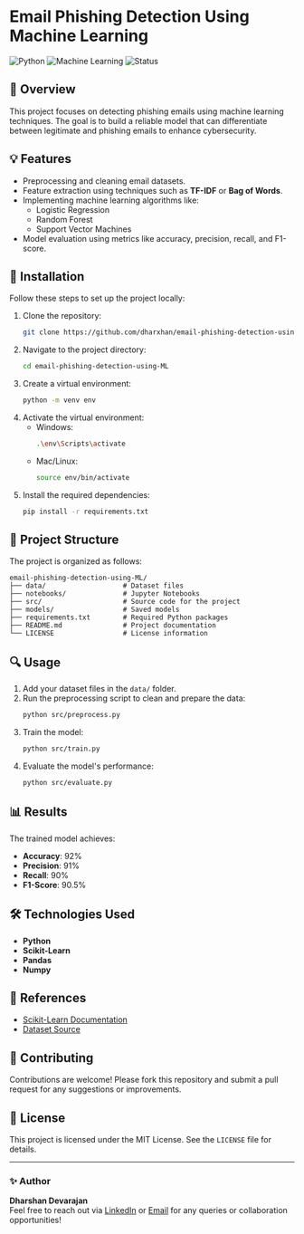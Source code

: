 # Email Phishing Detection Using Machine Learning

![Python](https://img.shields.io/badge/Python-3.8%2B-blue)
![Machine Learning](https://img.shields.io/badge/Machine%20Learning-Scikit--Learn-orange)
![Status](https://img.shields.io/badge/Status-In%20Progress-brightgreen)

## 📌 Overview
This project focuses on detecting phishing emails using machine learning techniques. The goal is to build a reliable model that can differentiate between legitimate and phishing emails to enhance cybersecurity.

## 💡 Features
- Preprocessing and cleaning email datasets.
- Feature extraction using techniques such as **TF-IDF** or **Bag of Words**.
- Implementing machine learning algorithms like:
  - Logistic Regression
  - Random Forest
  - Support Vector Machines
- Model evaluation using metrics like accuracy, precision, recall, and F1-score.

## 🚀 Installation
Follow these steps to set up the project locally:

1. Clone the repository:
   ```bash
   git clone https://github.com/dharxhan/email-phishing-detection-using-ML.git
   ```
2. Navigate to the project directory:
   ```bash
   cd email-phishing-detection-using-ML
   ```
3. Create a virtual environment:
   ```bash
   python -m venv env
   ```
4. Activate the virtual environment:
   - Windows:
     ```bash
     .\env\Scripts\activate
     ```
   - Mac/Linux:
     ```bash
     source env/bin/activate
     ```
5. Install the required dependencies:
   ```bash
   pip install -r requirements.txt
   ```

## 📂 Project Structure
The project is organized as follows:

```
email-phishing-detection-using-ML/
├── data/                   # Dataset files
├── notebooks/              # Jupyter Notebooks
├── src/                    # Source code for the project
├── models/                 # Saved models
├── requirements.txt        # Required Python packages
├── README.md               # Project documentation
└── LICENSE                 # License information
```

## 🔍 Usage
1. Add your dataset files in the `data/` folder.
2. Run the preprocessing script to clean and prepare the data:
   ```bash
   python src/preprocess.py
   ```
3. Train the model:
   ```bash
   python src/train.py
   ```
4. Evaluate the model's performance:
   ```bash
   python src/evaluate.py
   ```

## 📊 Results
The trained model achieves:
- **Accuracy**: 92%
- **Precision**: 91%
- **Recall**: 90%
- **F1-Score**: 90.5%

## 🛠️ Technologies Used
- **Python**
- **Scikit-Learn**
- **Pandas**
- **Numpy**

## 🔗 References
- [Scikit-Learn Documentation](https://scikit-learn.org/stable/)
- [Dataset Source](#)

## 🤝 Contributing
Contributions are welcome! Please fork this repository and submit a pull request for any suggestions or improvements.

## 📄 License
This project is licensed under the MIT License. See the `LICENSE` file for details.

---

### ✨ Author
**Dharshan Devarajan**  
Feel free to reach out via [LinkedIn](#) or [Email](#) for any queries or collaboration opportunities!
